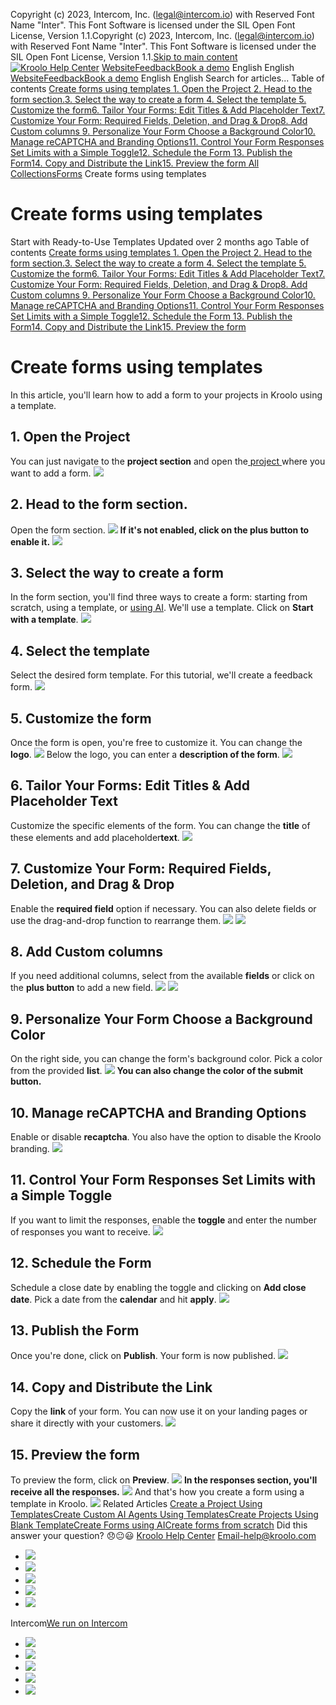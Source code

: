 Copyright (c) 2023, Intercom, Inc. (legal@intercom.io) with Reserved Font Name "Inter". This Font Software is licensed under the SIL Open Font License, Version 1.1.Copyright (c) 2023, Intercom, Inc. (legal@intercom.io) with Reserved Font Name "Inter". This Font Software is licensed under the SIL Open Font License, Version 1.1.[Skip to main content](https://help.kroolo.com/en/articles/10740205-create-forms-using-templates#main-content)
[![Kroolo Help Center](https://downloads.intercomcdn.com/i/o/h4qkzypg/611116/ee699fbf23fef0f6d8d4f666d84c/37cdcedd14003d8fdcfdeda0a05c09cb)](https://help.kroolo.com/en/)
[Website](https://kroolo.com/)[Feedback](https://kroolo.featurebase.app/)[Book a demo](https://kroolo.com/book-demo)
English
English
[Website](https://kroolo.com/)[Feedback](https://kroolo.featurebase.app/)[Book a demo](https://kroolo.com/book-demo)
English
English
Search for articles...
Table of contents
[Create forms using templates ](https://help.kroolo.com/en/articles/10740205-create-forms-using-templates#h_7588cd013a)[1. Open the Project ](https://help.kroolo.com/en/articles/10740205-create-forms-using-templates#h_c215fece04)[2. Head to the form section.](https://help.kroolo.com/en/articles/10740205-create-forms-using-templates#h_fd72082169)[3. Select the way to create a form ](https://help.kroolo.com/en/articles/10740205-create-forms-using-templates#h_ff074c0c1f)[4. Select the template ](https://help.kroolo.com/en/articles/10740205-create-forms-using-templates#h_971ad53de2)[5. Customize the form](https://help.kroolo.com/en/articles/10740205-create-forms-using-templates#h_c2a02aae2c)[6. Tailor Your Forms: Edit Titles & Add Placeholder Text](https://help.kroolo.com/en/articles/10740205-create-forms-using-templates#h_a6d65640fd)[7. Customize Your Form: Required Fields, Deletion, and Drag & Drop](https://help.kroolo.com/en/articles/10740205-create-forms-using-templates#h_049bb4b00b)[8. Add Custom columns ](https://help.kroolo.com/en/articles/10740205-create-forms-using-templates#h_fce88b62bc)[9. Personalize Your Form Choose a Background Color](https://help.kroolo.com/en/articles/10740205-create-forms-using-templates#h_a9a811255d)[10. Manage reCAPTCHA and Branding Options](https://help.kroolo.com/en/articles/10740205-create-forms-using-templates#h_dbef4eaf73)[11. Control Your Form Responses Set Limits with a Simple Toggle](https://help.kroolo.com/en/articles/10740205-create-forms-using-templates#h_16a8b31050)[12. Schedule the Form ](https://help.kroolo.com/en/articles/10740205-create-forms-using-templates#h_a70fa35274)[13. Publish the Form](https://help.kroolo.com/en/articles/10740205-create-forms-using-templates#h_b2ed4b8c71)[14. Copy and Distribute the Link](https://help.kroolo.com/en/articles/10740205-create-forms-using-templates#h_0520a685d0)[15. Preview the form ](https://help.kroolo.com/en/articles/10740205-create-forms-using-templates#h_bc8d273476)
[All Collections](https://help.kroolo.com/en/)[Forms](https://help.kroolo.com/en/collections/11974671-forms)
Create forms using templates
# Create forms using templates
Start with Ready-to-Use Templates
Updated over 2 months ago
Table of contents
[Create forms using templates ](https://help.kroolo.com/en/articles/10740205-create-forms-using-templates#h_7588cd013a)[1. Open the Project ](https://help.kroolo.com/en/articles/10740205-create-forms-using-templates#h_c215fece04)[2. Head to the form section.](https://help.kroolo.com/en/articles/10740205-create-forms-using-templates#h_fd72082169)[3. Select the way to create a form ](https://help.kroolo.com/en/articles/10740205-create-forms-using-templates#h_ff074c0c1f)[4. Select the template ](https://help.kroolo.com/en/articles/10740205-create-forms-using-templates#h_971ad53de2)[5. Customize the form](https://help.kroolo.com/en/articles/10740205-create-forms-using-templates#h_c2a02aae2c)[6. Tailor Your Forms: Edit Titles & Add Placeholder Text](https://help.kroolo.com/en/articles/10740205-create-forms-using-templates#h_a6d65640fd)[7. Customize Your Form: Required Fields, Deletion, and Drag & Drop](https://help.kroolo.com/en/articles/10740205-create-forms-using-templates#h_049bb4b00b)[8. Add Custom columns ](https://help.kroolo.com/en/articles/10740205-create-forms-using-templates#h_fce88b62bc)[9. Personalize Your Form Choose a Background Color](https://help.kroolo.com/en/articles/10740205-create-forms-using-templates#h_a9a811255d)[10. Manage reCAPTCHA and Branding Options](https://help.kroolo.com/en/articles/10740205-create-forms-using-templates#h_dbef4eaf73)[11. Control Your Form Responses Set Limits with a Simple Toggle](https://help.kroolo.com/en/articles/10740205-create-forms-using-templates#h_16a8b31050)[12. Schedule the Form ](https://help.kroolo.com/en/articles/10740205-create-forms-using-templates#h_a70fa35274)[13. Publish the Form](https://help.kroolo.com/en/articles/10740205-create-forms-using-templates#h_b2ed4b8c71)[14. Copy and Distribute the Link](https://help.kroolo.com/en/articles/10740205-create-forms-using-templates#h_0520a685d0)[15. Preview the form ](https://help.kroolo.com/en/articles/10740205-create-forms-using-templates#h_bc8d273476)
# Create forms using templates 
In this article, you'll learn how to add a form to your projects in Kroolo using a template.
## 1. Open the Project 
You can just navigate to the **project section** and open the[ project ](https://help.kroolo.com/en/articles/9795542-manage-projects-in-kroolo)where you want to add a form.
[![](https://downloads.intercomcdn.com/i/o/h4qkzypg/1414377052/d6dde4e1d74e33d77c485fbebf2d/63afae80-63bb-4225-848f-4352e076b0cc.png?expires=1747842300&signature=5af710bdc66da0161cc2b566933e8a33c27ba1986b955a59d26718b8de612670&req=dSQmEsp5moFaW%2FMW1HO4zXFKmT9vaK1WhBXilLtPsw5qTJpaG65GX2KcwFFc%0AHVxQK%2F8sJ%2BiAO3clJwA%3D%0A)](https://downloads.intercomcdn.com/i/o/h4qkzypg/1414377052/d6dde4e1d74e33d77c485fbebf2d/63afae80-63bb-4225-848f-4352e076b0cc.png?expires=1747842300&signature=5af710bdc66da0161cc2b566933e8a33c27ba1986b955a59d26718b8de612670&req=dSQmEsp5moFaW%2FMW1HO4zXFKmT9vaK1WhBXilLtPsw5qTJpaG65GX2KcwFFc%0AHVxQK%2F8sJ%2BiAO3clJwA%3D%0A)
## **2.** Head to the **form section**.
Open the form section.
[![](https://downloads.intercomcdn.com/i/o/h4qkzypg/1414377053/79fbec8d730ed4721dcc51afa6b3/c5a6849e-1114-4d1f-ab3c-77fd5691d9b1.png?expires=1747842300&signature=ff7870dd3449b776c122d8f67122e99ee5edbf0fc7fb1f39d541373efe0a6f43&req=dSQmEsp5moFaWvMW1HO4zbiJLUWBYIPJgeGTQP9FiAjFxGVS5PNMnrRdbzvk%0AVIjyd7uABs4LS6bO7XE%3D%0A)](https://downloads.intercomcdn.com/i/o/h4qkzypg/1414377053/79fbec8d730ed4721dcc51afa6b3/c5a6849e-1114-4d1f-ab3c-77fd5691d9b1.png?expires=1747842300&signature=ff7870dd3449b776c122d8f67122e99ee5edbf0fc7fb1f39d541373efe0a6f43&req=dSQmEsp5moFaWvMW1HO4zbiJLUWBYIPJgeGTQP9FiAjFxGVS5PNMnrRdbzvk%0AVIjyd7uABs4LS6bO7XE%3D%0A)
**If it's not enabled, click on the plus button to enable it.**
[![](https://downloads.intercomcdn.com/i/o/h4qkzypg/1414377049/7ebc2afe5865db6ce02a56f82185/b3018ed9-dfc9-4862-a456-c5493bd5ba43.gif?expires=1747842300&signature=7496e6efd7e39620f841d12930c8bb666576c5c74519eb9cba82ea41d0a3a460&req=dSQmEsp5moFbUPMW1HO4zZFAPurMro8L1upXgDc6ST8jETmNA9EXKwxsNGl8%0AoX0pN4TrtdbeZzOl7bQ%3D%0A)](https://downloads.intercomcdn.com/i/o/h4qkzypg/1414377049/7ebc2afe5865db6ce02a56f82185/b3018ed9-dfc9-4862-a456-c5493bd5ba43.gif?expires=1747842300&signature=7496e6efd7e39620f841d12930c8bb666576c5c74519eb9cba82ea41d0a3a460&req=dSQmEsp5moFbUPMW1HO4zZFAPurMro8L1upXgDc6ST8jETmNA9EXKwxsNGl8%0AoX0pN4TrtdbeZzOl7bQ%3D%0A)
## **3. Select the way to create a form**
In the form section, you'll find three ways to create a form: starting from scratch, using a template, or [using AI](https://help.kroolo.com/en/articles/10695044-create-forms-using-ai). We'll use a template. Click on **Start with a template**.
[![](https://downloads.intercomcdn.com/i/o/h4qkzypg/1414377051/daae17e0817f1a5aa889dec6f94c/35862c9e-9fa5-4110-be2b-3433da70a076.png?expires=1747842300&signature=fd458d47845501c62a9c61d686e18ec6ec6c88fb5a3b5da8fb06936088563e58&req=dSQmEsp5moFaWPMW1HO4zWz73ouQHoHmEPDVTHujXKZXVUp3lrYkIVjBtfvq%0AZJnogui2Jgixesabum4%3D%0A)](https://downloads.intercomcdn.com/i/o/h4qkzypg/1414377051/daae17e0817f1a5aa889dec6f94c/35862c9e-9fa5-4110-be2b-3433da70a076.png?expires=1747842300&signature=fd458d47845501c62a9c61d686e18ec6ec6c88fb5a3b5da8fb06936088563e58&req=dSQmEsp5moFaWPMW1HO4zWz73ouQHoHmEPDVTHujXKZXVUp3lrYkIVjBtfvq%0AZJnogui2Jgixesabum4%3D%0A)
## **4. Select the template**
Select the desired form template. For this tutorial, we'll create a feedback form.
[![](https://downloads.intercomcdn.com/i/o/h4qkzypg/1414377048/c383a8ac851869af22240f1f82f4/cc3eb6f3-1039-4d60-a91a-ff803b8e89bb.gif?expires=1747842300&signature=de030ae8058fc36147d50d002bd9041b28e07d6b5ab9eb0bcc32134a788cfde5&req=dSQmEsp5moFbUfMW1HO4zcwAvSCfXU7jLr0LMXNOsI2hBAx2HjZyPcK499N5%0A6utxBBstkrjswe2%2FmdE%3D%0A)](https://downloads.intercomcdn.com/i/o/h4qkzypg/1414377048/c383a8ac851869af22240f1f82f4/cc3eb6f3-1039-4d60-a91a-ff803b8e89bb.gif?expires=1747842300&signature=de030ae8058fc36147d50d002bd9041b28e07d6b5ab9eb0bcc32134a788cfde5&req=dSQmEsp5moFbUfMW1HO4zcwAvSCfXU7jLr0LMXNOsI2hBAx2HjZyPcK499N5%0A6utxBBstkrjswe2%2FmdE%3D%0A)
## **5. Customize the form**
Once the form is open, you're free to customize it. You can change the **logo**.
[![](https://downloads.intercomcdn.com/i/o/h4qkzypg/1414377054/843edd81885e5db20a4c0fc35b20/a6416f33-7509-46c7-a00e-ab36693bc817.png?expires=1747842300&signature=f1e2b53b627b28a0fccea2cda7d20a55a2f483291227121a8f5af925bca08cc0&req=dSQmEsp5moFaXfMW1HO4zZqwryGsYDZ4aMviQWG6Ksi6Wt4PN7jxbStUlmC0%0AHo1fCnaJgBJdT1ByWYw%3D%0A)](https://downloads.intercomcdn.com/i/o/h4qkzypg/1414377054/843edd81885e5db20a4c0fc35b20/a6416f33-7509-46c7-a00e-ab36693bc817.png?expires=1747842300&signature=f1e2b53b627b28a0fccea2cda7d20a55a2f483291227121a8f5af925bca08cc0&req=dSQmEsp5moFaXfMW1HO4zZqwryGsYDZ4aMviQWG6Ksi6Wt4PN7jxbStUlmC0%0AHo1fCnaJgBJdT1ByWYw%3D%0A)
Below the logo, you can enter a **description of the form**.
[![](https://downloads.intercomcdn.com/i/o/h4qkzypg/1414377057/94acfa93cc9ce58ed0d6734203ea/dc243c73-9e77-45ae-ba0d-ca40643b3c13.png?expires=1747842300&signature=e5dbb793171d2c870e229d12e8078f16056e30a06f598566a7a4b9c5f156b4c2&req=dSQmEsp5moFaXvMW1HO4zZhQez6iSZw93H5pedGvId1m9OImlEopUwETsJsX%0AMRHiQjn2hxrgPN2Wo7I%3D%0A)](https://downloads.intercomcdn.com/i/o/h4qkzypg/1414377057/94acfa93cc9ce58ed0d6734203ea/dc243c73-9e77-45ae-ba0d-ca40643b3c13.png?expires=1747842300&signature=e5dbb793171d2c870e229d12e8078f16056e30a06f598566a7a4b9c5f156b4c2&req=dSQmEsp5moFaXvMW1HO4zZhQez6iSZw93H5pedGvId1m9OImlEopUwETsJsX%0AMRHiQjn2hxrgPN2Wo7I%3D%0A)
## **6.** Tailor Your Forms: Edit Titles & Add Placeholder Text
Customize the specific elements of the form. You can change the **title** of these elements and add placeholder**text**.
[![](https://downloads.intercomcdn.com/i/o/h4qkzypg/1414377047/8ceb1204ab4377e98a2c3851881b/2925e00d-f588-4c00-9a5d-ac6f86946a09.gif?expires=1747842300&signature=c76ca17e9d497fcc6922a3e493a93ca0adf4ad014db34b202d777eb8eeefd60e&req=dSQmEsp5moFbXvMW1HO4zWNcT%2BHpANTn0VEsn2MfP1rNUniOYi26OjXu6BnM%0Av0IzvHmQ9u2dCW%2BdkEQ%3D%0A)](https://downloads.intercomcdn.com/i/o/h4qkzypg/1414377047/8ceb1204ab4377e98a2c3851881b/2925e00d-f588-4c00-9a5d-ac6f86946a09.gif?expires=1747842300&signature=c76ca17e9d497fcc6922a3e493a93ca0adf4ad014db34b202d777eb8eeefd60e&req=dSQmEsp5moFbXvMW1HO4zWNcT%2BHpANTn0VEsn2MfP1rNUniOYi26OjXu6BnM%0Av0IzvHmQ9u2dCW%2BdkEQ%3D%0A)
## **7.** Customize Your Form: Required Fields, Deletion, and Drag & Drop
Enable the **required field** option if necessary. You can also delete fields or use the drag-and-drop function to rearrange them.
[![](https://downloads.intercomcdn.com/i/o/h4qkzypg/1414377066/59f3354142a0c536ef62135972a0/66fa6476-83d7-4600-8ed0-04747f313e73.png?expires=1747842300&signature=bdbb905f21c94d723ad4d792f0529f9d340c96a562d4810a2c1faf2c1bee7640&req=dSQmEsp5moFZX%2FMW1HO4zVAsKlYKBp98RhpcX%2FHmeP%2F27ebsCY7dbN310CZG%0AtYi5PC4b2BFXbPMoum4%3D%0A)](https://downloads.intercomcdn.com/i/o/h4qkzypg/1414377066/59f3354142a0c536ef62135972a0/66fa6476-83d7-4600-8ed0-04747f313e73.png?expires=1747842300&signature=bdbb905f21c94d723ad4d792f0529f9d340c96a562d4810a2c1faf2c1bee7640&req=dSQmEsp5moFZX%2FMW1HO4zVAsKlYKBp98RhpcX%2FHmeP%2F27ebsCY7dbN310CZG%0AtYi5PC4b2BFXbPMoum4%3D%0A)
[![](https://downloads.intercomcdn.com/i/o/h4qkzypg/1414377069/a6947b90fb5881d7dad40a7105d3/408a991b-9dbb-4451-9b72-22693c06420c.png?expires=1747842300&signature=a460648b3baf88a079d6b9ee32c75739d88a1f4ce977134ae3fca63cb990acd5&req=dSQmEsp5moFZUPMW1HO4zUSqooIU3xs%2FIpeL240OLqqon3P%2FAZGWhKkfcekg%0ABv%2BeCzsNLG9vBedqth8%3D%0A)](https://downloads.intercomcdn.com/i/o/h4qkzypg/1414377069/a6947b90fb5881d7dad40a7105d3/408a991b-9dbb-4451-9b72-22693c06420c.png?expires=1747842300&signature=a460648b3baf88a079d6b9ee32c75739d88a1f4ce977134ae3fca63cb990acd5&req=dSQmEsp5moFZUPMW1HO4zUSqooIU3xs%2FIpeL240OLqqon3P%2FAZGWhKkfcekg%0ABv%2BeCzsNLG9vBedqth8%3D%0A)
## **8. Add Custom columns**
If you need additional columns, select from the available **fields** or click on the **plus button** to add a new field.
[![](https://downloads.intercomcdn.com/i/o/h4qkzypg/1414377062/134afed619f49a4ac9b8c45c1570/e7438b35-c929-4444-a570-d81c1ad6fd92.gif?expires=1747842300&signature=7818ca36c5b43705e87d65d696f007216da6059588f672455209df60f70d2866&req=dSQmEsp5moFZW%2FMW1HO4zaH94amZss8mS4cEZ529gq%2FALZs9235ZDC5vn3v6%0AUK5DS7qjGP0Fin6cHFE%3D%0A)](https://downloads.intercomcdn.com/i/o/h4qkzypg/1414377062/134afed619f49a4ac9b8c45c1570/e7438b35-c929-4444-a570-d81c1ad6fd92.gif?expires=1747842300&signature=7818ca36c5b43705e87d65d696f007216da6059588f672455209df60f70d2866&req=dSQmEsp5moFZW%2FMW1HO4zaH94amZss8mS4cEZ529gq%2FALZs9235ZDC5vn3v6%0AUK5DS7qjGP0Fin6cHFE%3D%0A)
[![](https://downloads.intercomcdn.com/i/o/h4qkzypg/1414377065/00b4d53a6df3ca35a59a967478cd/e1ed1ae5-04eb-4a60-a2f6-2a26283196cf.gif?expires=1747842300&signature=86544951893920f4c119002a103ddec8e4679c5bcc8b9e3940dd752265a0164a&req=dSQmEsp5moFZXPMW1HO4zbP%2BD4oaEaDhdinHxtU8ennRrqyNAoBP5UjADB2v%0ACTuczOFhTNEKRNB2RLQ%3D%0A)](https://downloads.intercomcdn.com/i/o/h4qkzypg/1414377065/00b4d53a6df3ca35a59a967478cd/e1ed1ae5-04eb-4a60-a2f6-2a26283196cf.gif?expires=1747842300&signature=86544951893920f4c119002a103ddec8e4679c5bcc8b9e3940dd752265a0164a&req=dSQmEsp5moFZXPMW1HO4zbP%2BD4oaEaDhdinHxtU8ennRrqyNAoBP5UjADB2v%0ACTuczOFhTNEKRNB2RLQ%3D%0A)
## **9.** Personalize Your Form Choose a Background Color
On the right side, you can change the form's background color. Pick a color from the provided **list**.
[![](https://downloads.intercomcdn.com/i/o/h4qkzypg/1414377059/c1c06a78ebf3e84034b8cd4a5ccd/79895395-1c29-4c42-ac7a-a80a44f6eb06.gif?expires=1747842300&signature=19349ea78ee56745f95043a91f160d6786c8d51e5eed5a002ada8eb78ff53304&req=dSQmEsp5moFaUPMW1HO4zRYZ2pGbKZ3aX8YrqxPxzPpmicKs78DhKFWUBptd%0AIvtiRix5q%2Fegi0glzrE%3D%0A)](https://downloads.intercomcdn.com/i/o/h4qkzypg/1414377059/c1c06a78ebf3e84034b8cd4a5ccd/79895395-1c29-4c42-ac7a-a80a44f6eb06.gif?expires=1747842300&signature=19349ea78ee56745f95043a91f160d6786c8d51e5eed5a002ada8eb78ff53304&req=dSQmEsp5moFaUPMW1HO4zRYZ2pGbKZ3aX8YrqxPxzPpmicKs78DhKFWUBptd%0AIvtiRix5q%2Fegi0glzrE%3D%0A)
**You can also change the color of the submit button.**
## **10.** Manage reCAPTCHA and Branding Options
Enable or disable **recaptcha**. You also have the option to disable the Kroolo branding.
[![](https://downloads.intercomcdn.com/i/o/h4qkzypg/1414377068/5b0158da71b6abb7eff2d5ab357f/9ca95432-f7e7-41d9-9429-d250c03634c9.png?expires=1747842300&signature=f2067d5832c4c2533019f0106fe7ba6b868751a842b3fb39781759de4612b74a&req=dSQmEsp5moFZUfMW1HO4zcp9bMplW%2BpnM3riEt%2FB%2BI6tF3wTVk3FN3lKsGOy%0AedQ2zCDOaR5Gfu7StRk%3D%0A)](https://downloads.intercomcdn.com/i/o/h4qkzypg/1414377068/5b0158da71b6abb7eff2d5ab357f/9ca95432-f7e7-41d9-9429-d250c03634c9.png?expires=1747842300&signature=f2067d5832c4c2533019f0106fe7ba6b868751a842b3fb39781759de4612b74a&req=dSQmEsp5moFZUfMW1HO4zcp9bMplW%2BpnM3riEt%2FB%2BI6tF3wTVk3FN3lKsGOy%0AedQ2zCDOaR5Gfu7StRk%3D%0A)
## **11.** Control Your Form Responses Set Limits with a Simple Toggle
If you want to limit the responses, enable the **toggle** and enter the number of responses you want to receive.
[![](https://downloads.intercomcdn.com/i/o/h4qkzypg/1414377060/eede81738ed1c8bda36a01a249ed/09f89fdf-b487-4ab3-a719-c94c4e9ef940.gif?expires=1747842300&signature=e4cc6013872b8b3b709d3c25f684b7e6023e51f93747bc6af77366683eac21e2&req=dSQmEsp5moFZWfMW1HO4zRGl7Ngn66dHcAJ%2Fe9SGVock4XfP9SweydoKjSAP%0AqzAiTAlAz24DoMKTANM%3D%0A)](https://downloads.intercomcdn.com/i/o/h4qkzypg/1414377060/eede81738ed1c8bda36a01a249ed/09f89fdf-b487-4ab3-a719-c94c4e9ef940.gif?expires=1747842300&signature=e4cc6013872b8b3b709d3c25f684b7e6023e51f93747bc6af77366683eac21e2&req=dSQmEsp5moFZWfMW1HO4zRGl7Ngn66dHcAJ%2Fe9SGVock4XfP9SweydoKjSAP%0AqzAiTAlAz24DoMKTANM%3D%0A)
## **12. Schedule the Form**
Schedule a close date by enabling the toggle and clicking on **Add close date**. Pick a date from the **calendar** and hit **apply**.
[![](https://downloads.intercomcdn.com/i/o/h4qkzypg/1414377063/8c80e9b3ae9b40f00faba9794b08/bbb693be-21d7-400a-9c5f-68e783a430c8.gif?expires=1747842300&signature=2f1bb56a47b44fbb6679a424e7d49d86bc20a91d3e4772a17bb07b7cb8f8c017&req=dSQmEsp5moFZWvMW1HO4zSTMxGLyd0SYKzNiJiXFmbNDgnueEDIeUPKgSuJs%0ApFzD%2FkJDa0etptxwVII%3D%0A)](https://downloads.intercomcdn.com/i/o/h4qkzypg/1414377063/8c80e9b3ae9b40f00faba9794b08/bbb693be-21d7-400a-9c5f-68e783a430c8.gif?expires=1747842300&signature=2f1bb56a47b44fbb6679a424e7d49d86bc20a91d3e4772a17bb07b7cb8f8c017&req=dSQmEsp5moFZWvMW1HO4zSTMxGLyd0SYKzNiJiXFmbNDgnueEDIeUPKgSuJs%0ApFzD%2FkJDa0etptxwVII%3D%0A)
## **13. Publish the Form**
Once you're done, click on **Publish**. Your form is now published.
[![](https://downloads.intercomcdn.com/i/o/h4qkzypg/1414377058/46caf64c1054a2011e2663f87948/7236de31-7049-4076-8911-3c0a51c5a189.gif?expires=1747842300&signature=77ffb9c66c3101d63fc66690473be3e4858747057109c9750d1c2bf54fcac75c&req=dSQmEsp5moFaUfMW1HO4zUDiwc21OxrR8qAadUzCBco%2BWVzIzHydU5n08Odp%0AVCehuD11FYcPmbjnBZU%3D%0A)](https://downloads.intercomcdn.com/i/o/h4qkzypg/1414377058/46caf64c1054a2011e2663f87948/7236de31-7049-4076-8911-3c0a51c5a189.gif?expires=1747842300&signature=77ffb9c66c3101d63fc66690473be3e4858747057109c9750d1c2bf54fcac75c&req=dSQmEsp5moFaUfMW1HO4zUDiwc21OxrR8qAadUzCBco%2BWVzIzHydU5n08Odp%0AVCehuD11FYcPmbjnBZU%3D%0A)
## **14.** Copy and Distribute the Link
Copy the **link** of your form. You can now use it on your landing pages or share it directly with your customers.
[![](https://downloads.intercomcdn.com/i/o/h4qkzypg/1414377061/11450e69561755bea34079311d49/049e1025-daa6-4940-8f00-eb9e5eeae9c5.gif?expires=1747842300&signature=a78d9b55a96b80c347fb4369f34112bdb9d7b3916e2fc01b05c50ce1dbe1f4aa&req=dSQmEsp5moFZWPMW1HO4zYxvvfZXpmgDQIKD7Ki4ij8HktWef17iO3prebqk%0Aq%2FJxdCXbMuvNPx2QGow%3D%0A)](https://downloads.intercomcdn.com/i/o/h4qkzypg/1414377061/11450e69561755bea34079311d49/049e1025-daa6-4940-8f00-eb9e5eeae9c5.gif?expires=1747842300&signature=a78d9b55a96b80c347fb4369f34112bdb9d7b3916e2fc01b05c50ce1dbe1f4aa&req=dSQmEsp5moFZWPMW1HO4zYxvvfZXpmgDQIKD7Ki4ij8HktWef17iO3prebqk%0Aq%2FJxdCXbMuvNPx2QGow%3D%0A)
## **15. Preview the form**
To preview the form, click on **Preview**.
[![](https://downloads.intercomcdn.com/i/o/h4qkzypg/1414377064/067b75e0fcc828e0392b68f92ee8/d8d2d434-0787-496c-80a5-70ec9a9ab8c0.gif?expires=1747842300&signature=c81c502ca8aefa2aad3c2b52bbd4e232dd84af6eece27382fc15b5d7614af65a&req=dSQmEsp5moFZXfMW1HO4zYKKfFlxqbLiGkrX4H5pxKlGfn5%2FpMK3MzttviPD%0ARaSSeelAXKCnxQvGrHs%3D%0A)](https://downloads.intercomcdn.com/i/o/h4qkzypg/1414377064/067b75e0fcc828e0392b68f92ee8/d8d2d434-0787-496c-80a5-70ec9a9ab8c0.gif?expires=1747842300&signature=c81c502ca8aefa2aad3c2b52bbd4e232dd84af6eece27382fc15b5d7614af65a&req=dSQmEsp5moFZXfMW1HO4zYKKfFlxqbLiGkrX4H5pxKlGfn5%2FpMK3MzttviPD%0ARaSSeelAXKCnxQvGrHs%3D%0A)
**In the responses section, you'll receive all the responses.**
[![](https://downloads.intercomcdn.com/i/o/h4qkzypg/1414377055/3dd258aeab83b308b96bf3059aa7/80d0f3b2-b57e-49f6-a3da-aeee1165ae08.gif?expires=1747842300&signature=045382da7a703014da59a58ded17b85a05f87250a9dad564a8cb7da4cf223f65&req=dSQmEsp5moFaXPMW1HO4zbzoJw6K6I3t6L4mjR5pJHJGQuAarxHE3g%2Fki8l6%0AP5DwI%2Bx8RBtuXbq92p4%3D%0A)](https://downloads.intercomcdn.com/i/o/h4qkzypg/1414377055/3dd258aeab83b308b96bf3059aa7/80d0f3b2-b57e-49f6-a3da-aeee1165ae08.gif?expires=1747842300&signature=045382da7a703014da59a58ded17b85a05f87250a9dad564a8cb7da4cf223f65&req=dSQmEsp5moFaXPMW1HO4zbzoJw6K6I3t6L4mjR5pJHJGQuAarxHE3g%2Fki8l6%0AP5DwI%2Bx8RBtuXbq92p4%3D%0A)
And that's how you create a form using a template in Kroolo.
[![](https://downloads.intercomcdn.com/i/o/h4qkzypg/1414391283/9e4c2a5a802abae80ad9baead1da/cta+2.png?expires=1747842300&signature=1f9ec080dd4fe2f061249a27549cd931c9297e287b1a93b0c2f3fa2dafc70a04&req=dSQmEsp3nINXWvMW1HO4zUxhwismuxPHMzaLm%2FZwFrlqtrWqAreL79idhsam%0AQB74w50y6z%2FWNcWq2gs%3D%0A)](https://kroolo.com/)
Related Articles
[Create a Project Using Templates](https://help.kroolo.com/en/articles/9335245-create-a-project-using-templates)[Create Custom AI Agents Using Templates](https://help.kroolo.com/en/articles/9679550-create-custom-ai-agents-using-templates)[Create Projects Using Blank Template](https://help.kroolo.com/en/articles/9795674-create-projects-using-blank-template)[Create Forms using AI](https://help.kroolo.com/en/articles/10695044-create-forms-using-ai)[Create forms from scratch](https://help.kroolo.com/en/articles/10740955-create-forms-from-scratch)
Did this answer your question?
😞😐😃
[Kroolo Help Center](https://help.kroolo.com/en/)
Email-help@kroolo.com
  * [![](https://intercom.help/kroolo/assets/svg/icon:social-facebook/FFFFFF)](https://www.facebook.com/profile.php?id=61553808299270)
  * [![](https://intercom.help/kroolo/assets/svg/icon:social-linkedin/FFFFFF)](https://www.linkedin.com/company/getkroolo)
  * [![](https://intercom.help/kroolo/assets/svg/icon:social-instagram/FFFFFF)](https://www.instagram.com/getkroolo)
  * [![](https://intercom.help/kroolo/assets/svg/icon:social-youtube/FFFFFF)](https://www.youtube.com/@getkroolo/featured)
  * [![](https://intercom.help/kroolo/assets/svg/icon:social-twitter-x/FFFFFF)](https://www.twitter.com/getkroolo)


Intercom[We run on Intercom](https://www.intercom.com/intercom-link?company=Kroolo&solution=customer-support&utm_campaign=intercom-link&utm_content=We+run+on+Intercom&utm_medium=help-center&utm_referrer=https%3A%2F%2Fhelp.kroolo.com%2Fen%2Farticles%2F10740205-create-forms-using-templates&utm_source=desktop-web)
  * [![](https://intercom.help/kroolo/assets/svg/icon:social-facebook/FFFFFF)](https://www.facebook.com/profile.php?id=61553808299270)
  * [![](https://intercom.help/kroolo/assets/svg/icon:social-linkedin/FFFFFF)](https://www.linkedin.com/company/getkroolo)
  * [![](https://intercom.help/kroolo/assets/svg/icon:social-instagram/FFFFFF)](https://www.instagram.com/getkroolo)
  * [![](https://intercom.help/kroolo/assets/svg/icon:social-youtube/FFFFFF)](https://www.youtube.com/@getkroolo/featured)
  * [![](https://intercom.help/kroolo/assets/svg/icon:social-twitter-x/FFFFFF)](https://www.twitter.com/getkroolo)


